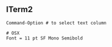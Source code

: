 ITerm2
-

````
Command-Option # to select text column
````

````
# OSX
Font = 11 pt SF Mono Semibold
````
